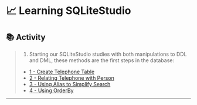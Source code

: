 # 📈 Learning SQLiteStudio

## 📚 Activity

> 1) Starting our SQLiteStudio studies with both manipulations to DDL and DML, these methods are the first steps in the database:
>
> - [1 - Create Telephone Table](https://github.com/ArthurEstevan/Entra21_Class_Relational_Bank/tree/main/Class_03/01-DDL-Criando-Tabela-Telefone)
> - [2 - Relating Telephone with Person](https://github.com/ArthurEstevan/Entra21_Class_Relational_Bank/tree/main/Class_03/02-DML-Consultar-E-Relacionar-Com-Pessoa)
> - [3 - Using Alias to Simplify Search](https://github.com/ArthurEstevan/Entra21_Class_Relational_Bank/tree/main/Class_03/03-DML-Simplificando-Consultar-Com-Alias)
> - [4 - Using OrderBy](https://github.com/ArthurEstevan/Entra21_Class_Relational_Bank/tree/main/Class_03/04-DML-Ordenando-Consulta-Com-OrderBy)
---
